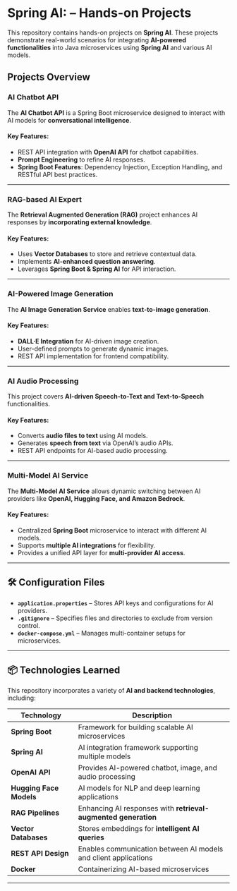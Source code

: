 #  Spring AI: – Hands-on Projects

This repository contains hands-on projects on **Spring AI**. These projects demonstrate real-world scenarios for integrating **AI-powered functionalities** into Java microservices using **Spring AI** and various AI models.


## **Projects Overview**

###  **AI Chatbot API**
The **AI Chatbot API** is a Spring Boot microservice designed to interact with AI models for **conversational intelligence**.

#### **Key Features:**
- REST API integration with **OpenAI API** for chatbot capabilities.
- **Prompt Engineering** to refine AI responses.
- **Spring Boot Features**: Dependency Injection, Exception Handling, and RESTful API best practices.

---

###  **RAG-based AI Expert**
The **Retrieval Augmented Generation (RAG)** project enhances AI responses by **incorporating external knowledge**.

#### **Key Features:**
- Uses **Vector Databases** to store and retrieve contextual data.
- Implements **AI-enhanced question answering**.
- Leverages **Spring Boot & Spring AI** for API interaction.

---

### **AI-Powered Image Generation**
The **AI Image Generation Service** enables **text-to-image generation**.

#### **Key Features:**
- **DALL·E Integration** for AI-driven image creation.
- User-defined prompts to generate dynamic images.
- REST API implementation for frontend compatibility.

---

### **AI Audio Processing**
This project covers **AI-driven Speech-to-Text and Text-to-Speech** functionalities.

#### **Key Features:**
- Converts **audio files to text** using AI models.
- Generates **speech from text** via OpenAI’s audio APIs.
- REST API endpoints for AI-based audio processing.

---

### **Multi-Model AI Service**
The **Multi-Model AI Service** allows dynamic switching between AI providers like **OpenAI, Hugging Face, and Amazon Bedrock**.

#### **Key Features:**
- Centralized **Spring Boot** microservice to interact with different AI models.
- Supports **multiple AI integrations** for flexibility.
- Provides a unified API layer for **multi-provider AI access**.

---

## 🛠 **Configuration Files**
- **`application.properties`** – Stores API keys and configurations for AI providers.
- **`.gitignore`** – Specifies files and directories to exclude from version control.
- **`docker-compose.yml`** – Manages multi-container setups for microservices.

---

## 📦 **Technologies Learned**
This repository incorporates a variety of **AI and backend technologies**, including:

| Technology        | Description |
|------------------|------------|
| **Spring Boot** | Framework for building scalable AI microservices |
| **Spring AI** | AI integration framework supporting multiple models |
| **OpenAI API** | Provides AI-powered chatbot, image, and audio processing |
| **Hugging Face Models** | AI models for NLP and deep learning applications |
| **RAG Pipelines** | Enhancing AI responses with **retrieval-augmented generation** |
| **Vector Databases** | Stores embeddings for **intelligent AI queries** |
| **REST API Design** | Enables communication between AI models and client applications |
| **Docker** | Containerizing AI-based microservices |

---







